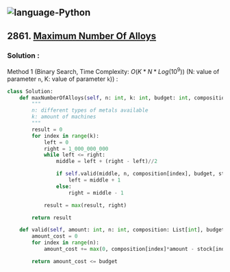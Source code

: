 ![language-Python](https://img.shields.io/badge/%20-Python-ffd43b?style=for-the-badge&logo=PYTHON)
---

## 2861. [Maximum Number Of Alloys](https://leetcode.com/problems/maximum-number-of-alloys)

### Solution :

Method 1 (Binary Search, Time Complexity: $O(K*N*Log(10^9))$ (N: value of parameter `n`, K: value of parameter `k`)) :
```python
class Solution:
    def maxNumberOfAlloys(self, n: int, k: int, budget: int, composition: List[List[int]], stock: List[int], cost: List[int]) -> int:
        """
        n: different types of metals available
        k: amount of machines
        """
        result = 0
        for index in range(k):
            left = 0
            right = 1_000_000_000
            while left <= right:
                middle = left + (right - left)//2

                if self.valid(middle, n, composition[index], budget, stock, cost):
                    left = middle + 1
                else:
                    right = middle - 1

            result = max(result, right)

        return result

    def valid(self, amount: int, n: int, composition: List[int], budget: int, stock: List[int], cost: List[int]) -> bool:
        amount_cost = 0
        for index in range(n):
            amount_cost += max(0, composition[index]*amount - stock[index]) * cost[index]

        return amount_cost <= budget
```
